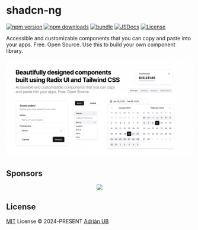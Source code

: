 # shadcn-ng

[![npm version][npm-version-src]][npm-version-href]
[![npm downloads][npm-downloads-src]][npm-downloads-href]
[![bundle][bundle-src]][bundle-href]
[![JSDocs][jsdocs-src]][jsdocs-href]
[![License][license-src]][license-href]

Accessible and customizable components that you can copy and paste into your apps. Free. Open Source. Use this to build your own component library.

![hero](apps/www/public/og.jpg)

## Sponsors

<p align="center">
  <a href="https://cdn.jsdelivr.net/gh/adrian-ub/static/sponsors.svg">
    <img src='https://cdn.jsdelivr.net/gh/adrian-ub/static/sponsors.svg'/>
  </a>
</p>

## License

[MIT](./LICENSE) License © 2024-PRESENT [Adrián UB](https://github.com/adrian-ub)

<!-- Badges -->

[npm-version-src]: https://img.shields.io/npm/v/shadcn-ng?style=flat&colorA=080f12&colorB=1fa669
[npm-version-href]: https://npmjs.com/package/shadcn-ng
[npm-downloads-src]: https://img.shields.io/npm/dm/shadcn-ng?style=flat&colorA=080f12&colorB=1fa669
[npm-downloads-href]: https://npmjs.com/package/shadcn-ng
[bundle-src]: https://img.shields.io/bundlephobia/minzip/shadcn-ng?style=flat&colorA=080f12&colorB=1fa669&label=minzip
[bundle-href]: https://bundlephobia.com/result?p=shadcn-ng
[license-src]: https://img.shields.io/github/license/adrian-ub/shadcn-ng.svg?style=flat&colorA=080f12&colorB=1fa669
[license-href]: https://github.com/adrian-ub/shadcn-ng/blob/main/LICENSE
[jsdocs-src]: https://img.shields.io/badge/jsdocs-reference-080f12?style=flat&colorA=080f12&colorB=1fa669
[jsdocs-href]: https://www.jsdocs.io/package/shadcn-ng
